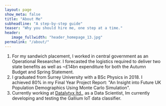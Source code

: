 ```yaml
---
layout: page
show_meta: false
title: "About Me"
subheadline: "A step-by-step guide"
teaser: "Why you should hire me, one step at a time."
header:
   image_fullwidth: "header_homepage_13.jpg"
permalink: "/about/"
---
```

1. For my sandwich placement, I worked in central government as an Operational Researcher. I forecasted the logistics
required to deliver two state benefits as well as ~£14bn expenditure for both the Autumn Budget and Spring Statement.
1. I graduated from Surrey University with a BSc Physics in 2018. I achieved 80% in my Final Year Project Report:
"An Insight into Future UK Population Demographics Using Monte Carlo Simulation".
1. Currently working at [Datalytyx ltd.][1], as a Data Scientist, Im currently developing and testing the Gallium IoT
data classifier.

[1]: https://www.datalytyx.com

